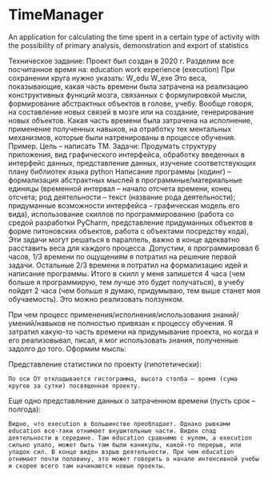 # TimeManager
An application for calculating the time spent in a certain type of activity with the possibility of primary analysis, demonstration and export of statistics

Техническое задание:
Проект был создан в 2020 г.
Разделим все посчитанное время на:
	education
	work experience (execution)
При сохранении круга нужно указать:
	W_edu 
	W_exe 
Это веса, показывающие, какая часть времени была затрачена на реализацию конструктивных функций мозга, связанных с формулировкой мысли, формирование абстрактных объектов в голове, учебу. Вообще говоря, на составление новых связей в мозге или на создание, генерирование новых объектов. Какая часть времени была затрачена на исполнение, применение полученных навыков, на отработку тех ментальных механизмов, которые были натренированы в процессе обучения.
Пример. Цель – написать TM. Задачи:
	Продумать структуру приложения, вид графического интерфейса, обработку введенных в интерфейс данных, представление данных, изучение соответствующих плану библиотек языка python
	Написание программы (кодинг) – формализация абстрактных мыслей в программные/материальные единицы (временной интервал – начало отсчета времени, конец отсчета; род деятельности – текст (название рода деятельности); придуманные возможности интерфейса – графическая модель его вида), использование скиллов по программированию (работа со средой разработки PyCharm, представление придуманных объектов в форме питоновских объектов, работа с объектами посредству кода), 
Эти задачи могут решаться в параллель, важно в конце адекватно расставить веса для каждого процесса. Допустим, я программировал 6 часов, 1/3 времени по ощущениям я потратил на решение первой задачи. Остальные 2/3 времени я потратил на формализацию идей и написание программы. Итого в скилл у меня запишется 4 часа (чем больше я программирую, тем лучше это будет получаться), в учебу пойдет 2 часа (чем больше я думаю, придумываю, тем выше станет моя обучаемость).
Это можно реализовать ползунком. 


При чем процесс применения/исполнения/использования знаний/умений/навыков не полностью привязан к процессу обучения. Я затратил какую-то часть времени на придумывание проекта, но когда я его реализовывал, писал, я мог использовать знания, полученные задолго до того.
Оформим мысль:
 
Представление статистики по проекту (гипотетически):
 
	По оси OY откладывается гистограмма, высота столба – время (сума кругов за сутки) посвященная проекту.
Еще одно представление данных о затраченном времени (пусть срок – полгода):
 
	Видно, что execution в большинстве преобладает. Однако рывками education все-таки отнимает внушительные части. Виден спад деятельности в середине. Там education сравнимо с нулем, а execution сильно упало, может быть там были каникулы, какой-то перерыв, или упадок сил. В конце виден взрыв деятельности. При чем education отнимает почти половину, это может говорить о начале интенсивной учебы и скорее всего там начинаются новые проекты.
